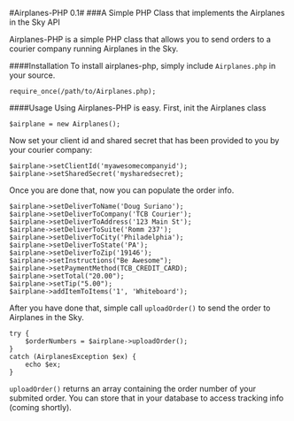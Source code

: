 #Airplanes-PHP 0.1#
###A Simple PHP Class that implements the Airplanes in the Sky API

Airplanes-PHP is a simple PHP class that allows you to send orders to a courier company running Airplanes in the Sky.

####Installation
To install airplanes-php, simply include `Airplanes.php` in your source.
```
require_once(/path/to/Airplanes.php);
```

####Usage
Using Airplanes-PHP is easy. First, init the Airplanes class

```
$airplane = new Airplanes();
```
Now set your client id and shared secret that has been provided to you by your courier company:
```
$airplane->setClientId('myawesomecompanyid');
$airplane->setSharedSecret('mysharedsecret);
```
Once you are done that, now you can populate the order info.

```
$airplane->setDeliverToName('Doug Suriano');
$airplane->setDeliverToCompany('TCB Courier');
$airplane->setDeliverToAddress('123 Main St');
$airplane->setDeliverToSuite('Romm 237');
$airplane->setDeliverToCity('Philadelphia');
$airplane->setDeliverToState('PA');
$airplane->setDeliverToZip('19146');
$airplane->setInstructions("Be Awesome");
$airplane->setPaymentMethod(TCB_CREDIT_CARD);
$airplane->setTotal("20.00");
$airplane->setTip("5.00");
$airplane->addItemToItems('1', 'Whiteboard');
```
After you have done that, simple call `uploadOrder()` to send the order to Airplanes in the Sky.
```
try {
    $orderNumbers = $airplane->uploadOrder();
}
catch (AirplanesException $ex) {
    echo $ex;
}
```
`uploadOrder()` returns an array containing the order number of your submited order. You can store that in your database to access tracking info (coming shortly).

